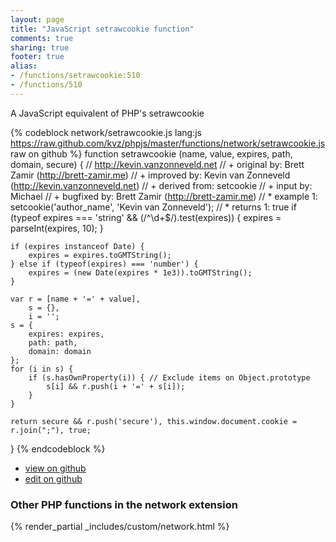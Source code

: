 ```yaml
---
layout: page
title: "JavaScript setrawcookie function"
comments: true
sharing: true
footer: true
alias:
- /functions/setrawcookie:510
- /functions/510
---
```

<!-- Generated by Rakefile:build -->
A JavaScript equivalent of PHP's setrawcookie

{% codeblock network/setrawcookie.js lang:js https://raw.github.com/kvz/phpjs/master/functions/network/setrawcookie.js raw on github %}
function setrawcookie (name, value, expires, path, domain, secure) {
    // http://kevin.vanzonneveld.net
    // +   original by: Brett Zamir (http://brett-zamir.me)
    // +   improved by: Kevin van Zonneveld (http://kevin.vanzonneveld.net)
    // +   derived from: setcookie
    // +   input by: Michael
    // +   bugfixed by: Brett Zamir (http://brett-zamir.me)
    // *     example 1: setcookie('author_name', 'Kevin van Zonneveld');
    // *     returns 1: true
    if (typeof expires === 'string' && (/^\d+$/).test(expires)) {
        expires = parseInt(expires, 10);
    }

    if (expires instanceof Date) {
        expires = expires.toGMTString();
    } else if (typeof(expires) === 'number') {
        expires = (new Date(expires * 1e3)).toGMTString();
    }

    var r = [name + '=' + value],
        s = {},
        i = '';
    s = {
        expires: expires,
        path: path,
        domain: domain
    };
    for (i in s) {
        if (s.hasOwnProperty(i)) { // Exclude items on Object.prototype
            s[i] && r.push(i + '=' + s[i]);
        }
    }

    return secure && r.push('secure'), this.window.document.cookie = r.join(";"), true;
}
{% endcodeblock %}

 - [view on github](https://github.com/kvz/phpjs/blob/master/functions/network/setrawcookie.js)
 - [edit on github](https://github.com/kvz/phpjs/edit/master/functions/network/setrawcookie.js)

### Other PHP functions in the network extension
{% render_partial _includes/custom/network.html %}
